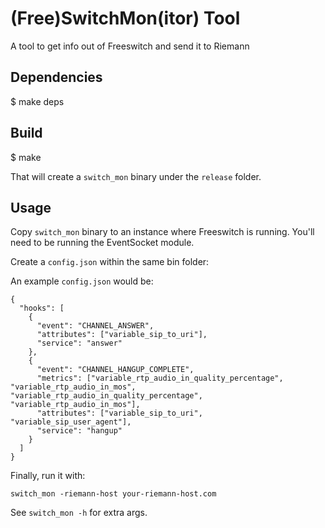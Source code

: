 # (Free)SwitchMon(itor) Tool

A tool to get info out of Freeswitch and send it to Riemann

## Dependencies

  $ make deps

## Build

  $ make

  That will create a `switch_mon` binary under the `release` folder.

## Usage

  Copy `switch_mon` binary to an instance where Freeswitch is running. You'll need to be running the EventSocket module.

  Create a `config.json` within the same bin folder:

  An example `config.json` would be:

```
{
  "hooks": [
    {
      "event": "CHANNEL_ANSWER",
      "attributes": ["variable_sip_to_uri"],
      "service": "answer"
    },
    {
      "event": "CHANNEL_HANGUP_COMPLETE",
      "metrics": ["variable_rtp_audio_in_quality_percentage", "variable_rtp_audio_in_mos", "variable_rtp_audio_in_quality_percentage", "variable_rtp_audio_in_mos"],
      "attributes": ["variable_sip_to_uri", "variable_sip_user_agent"],
      "service": "hangup"
    }
  ]
}
```

  Finally, run it with:

  `switch_mon -riemann-host your-riemann-host.com`

  See `switch_mon -h` for extra args.
